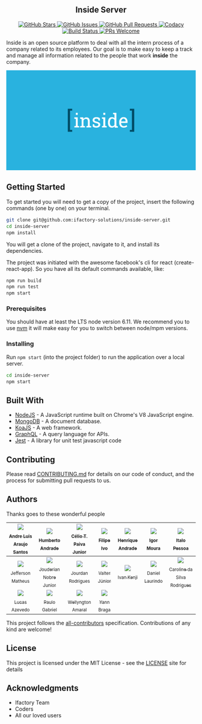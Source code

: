 <h2 align="center">Inside Server</h2>

<p align="center">
  <a href="https://github.com/ifactory-solutions/inside-server/stargazers">
    <img alt="GitHub Stars" src="https://img.shields.io/github/stars/ifactory-solutions/inside-server.svg?style=social&label=Star">
  </a>
  <a href="https://github.com/ifactory-solutions/inside-server/issues">
    <img alt="GitHub Issues" src="https://img.shields.io/github/issues/ifactory-solutions/inside-server.svg?style=flat-square">
  </a>
  <a href="https://github.comifactory-solutions/inside-server/pulls">
    <img alt="GitHub Pull Requests" src="https://img.shields.io/github/issues-pr-raw/ifactory-solutions/inside-server.svg?style=flat-square">
  </a>
  <a href="https://www.codacy.com/app/jourdan.rodrigues/inside-server?bid=5482373&utm_source=github.com&amp;utm_medium=referral&amp;utm_content=ifactory-solutions/inside-server&amp;utm_campaign=Badge_Grade">
    <img alt="Codacy" src="https://api.codacy.com/project/badge/Grade/5d3d3292927b4b558d418999b135f5e6?branch=master">
  </a>
  <a href="https://travis-ci.org/ifactory-solutions/inside-server">
    <img alt="Build Status" src="https://img.shields.io/travis/ifactory-solutions/inside-server.svg?style=flat-square">
  </a>
  <a href="http://makeapullrequest.com">
    <img alt="PRs Welcome" src="https://img.shields.io/badge/PRs-welcome-brightgreen.svg?style=flat-square">
  </a>
</p>

Inside is an open source platform to deal with all the intern process of a company related to its employees. Our goal is to make easy to keep a track and manage all information related to the people that work **inside** the company.

<p align="center">
  <a href="" target="_blank">
    <img alt="Inside Server Logo" width="auto" height="auto" src="img/inside-logo.png">
  </a>
</p>

## Getting Started

To get started you will need to get a copy of the project, insert the following commands (one by one) on your terminal.

```bash
git clone git@github.com:ifactory-solutions/inside-server.git
cd inside-server
npm install
```

You will get a clone of the project, navigate to it, and install its dependencies.

The project was initiated with the awesome facebook's cli for react (create-react-app). So you have all its default commands available, like:

```bash
npm run build
npm run test
npm start
```

### Prerequisites

You should have at least the LTS node version 6.11. We recommend you to use [nvm](https://github.com/creationix/nvm) it will make easy for you to switch between node/mpm versions.

### Installing

Run `npm start` (into the project folder) to run the application over a local server.

```bash
cd inside-server
npm start
```

## Built With

* [NodeJS](https://nodejs.org/en/) - A JavaScript runtime built on Chrome's V8 JavaScript engine.
* [MongoDB](https://www.mongodb.com/) - A document database.
* [KoaJS](http://koajs.com/) - A web framework.
* [GraphQL](http://graphql.org/) - A query language for APIs.
* [Jest](https://facebook.github.io/jest/) - A library for unit test javascript code

## Contributing

Please read [CONTRIBUTING.md](CONTRIBUTING.md) for details on our code of conduct, and the process for submitting pull requests to us.

## Authors

Thanks goes to these wonderful people

<!-- ALL-CONTRIBUTORS-LIST:START - Do not remove or modify this section -->
| [<img src="https://avatars0.githubusercontent.com/u/20783450?v=4&s=460" width="100px;"/><br /><sub>Andre Luis Araujo Santos</sub>](https://github.com/andrelas1) | [<img src="https://avatars2.githubusercontent.com/u/32068056?v=4&s=460" width="100px;"/><br /><sub>Humberto Andrade</sub>](https://github.com/chumbertoandrade)<br /> | [<img src="https://avatars1.githubusercontent.com/u/11651330?v=4&s=460" width="100px;"/><br /><sub>Célio T. Paiva Junior</sub>](https://github.com/cjuniorr)<br /> | [<img src="https://avatars1.githubusercontent.com/u/7153429?v=4&s=460" width="100px;"/><br /><sub>Filipe Ivo</sub>](https://github.com/filipeivo10)<br /> | [<img src="https://avatars2.githubusercontent.com/u/6731006?v=4&s=460" width="100px;"/><br /><sub>Henrique Andrade</sub>](https://github.com/handrade)<br /> | [<img src="https://avatars2.githubusercontent.com/u/2815506?v=4&s=460" width="100px;"/><br /><sub>Igor Moura</sub>](https://github.com/igormoura)<br /> | [<img src="https://avatars3.githubusercontent.com/u/9323529?v=4&s=460" width="100px;"/><br /><sub>Italo Pessoa</sub>](https://github.com/italopessoa)<br /> |
| :---: | :---: | :---: | :---: | :---: | :---: | :---: |
| [<img src="https://avatars2.githubusercontent.com/u/13180987?v=4&s=460" width="100px;"/><br /><sub>Jefferson Matheus</sub>](https://github.com/Jefferson227)<br /> | [<img src="https://avatars3.githubusercontent.com/u/1559013?v=4&s=460" width="100px;"/><br /><sub>Jouderian Nobre Junior</sub>](https://github.com/jouderianjr)<br /> | [<img src="https://avatars2.githubusercontent.com/u/6227037?v=4&s=460" width="100px;"/><br /><sub>Jourdan Rodrigues</sub>](https://github.com/jourdanrodrigues)<br /> | [<img src="https://avatars2.githubusercontent.com/u/397790?v=4&s=460" width="100px;"/><br /><sub>Valter Júnior</sub>](https://github.com/jvcjunior)<br /> | [<img src="https://avatars0.githubusercontent.com/u/32167508?v=4&s=460" width="100px;"/><br /><sub>Ivan Kenji</sub>](https://github.com/kenjiivan)<br /> | [<img src="https://avatars0.githubusercontent.com/u/2501144?v=4&s=460" width="100px;"/><br /><sub>Daniel Laurindo</sub>](https://github.com/laurindo)<br /> | [<img src="https://avatars3.githubusercontent.com/u/2575262?v=4&s=460" width="100px;"/><br /><sub>Caroline da Silva Rodrigues</sub>](https://github.com/loracsilva)<br />
| [<img src="https://avatars3.githubusercontent.com/u/11963735?v=4&s=460" width="100px;"/><br /><sub>Lucas Azevedo</sub>](https://github.com/lucasazevedoqx)<br /> | [<img src="https://avatars3.githubusercontent.com/u/9358427?v=4&s=460" width="100px;"/><br /><sub>Paulo Gabriel</sub>](https://github.com/paulonotz0r)<br /> | [<img src="https://avatars0.githubusercontent.com/u/3047016?v=4&s=460" width="100px;"/><br /><sub>Wellyngton Amaral</sub>](https://github.com/wellyal)<br /> | [<img src="https://avatars2.githubusercontent.com/u/1671563?v=4&s=460" width="100px;"/><br /><sub>Yann Braga</sub>](https://github.com/yannbf)<br />
<!-- ALL-CONTRIBUTORS-LIST:END -->

This project follows the [all-contributors][contributors_link] specification.
Contributions of any kind are welcome!

## License

This project is licensed under the MIT License - see the [LICENSE](LICENSE) site for details

## Acknowledgments

* Ifactory Team
* Coders
* All our loved users

[contributors_link]: https://github.com/kentcdodds/all-contributors
